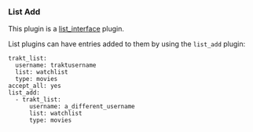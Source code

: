 ### List Add
This plugin is a [list_interface](/Plugins/List/) plugin.

List plugins can have entries added to them by using the `list_add` plugin:
```
trakt_list:
  username: traktusername
  list: watchlist
  type: movies
accept_all: yes
list_add:
  - trakt_list:
      username: a_different_username
      list: watchlist
      type: movies
```